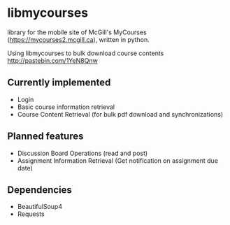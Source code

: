 libmycourses
============

library for the mobile site of McGill's MyCourses (https://mycourses2.mcgill.ca), written in python. 

Using libmycourses to bulk download course contents
http://pastebin.com/1YeN8Qnw

Currently implemented
----------------------

* Login
* Basic course information retrieval
* Course Content Retrieval (for bulk pdf download and synchronizations)         

Planned features
----------------

* Discussion Board Operations (read and post)
* Assignment Information Retrieval (Get notification on assignment due date)

Dependencies
-------------

* BeautifulSoup4
* Requests 

